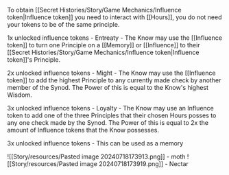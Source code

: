 To obtain [[Secret Histories/Story/Game Mechanics/Influence token|Influence token]] you need to interact with [[Hours]], you do not need your tokens to be of the same principle.

1x unlocked influence tokens - Entreaty - The Know may use the [[Influence token]] to turn one Principle on a [[Memory]] or [[Influence]] to their [[Secret Histories/Story/Game Mechanics/Influence token|Influence token]]'s Principle.

2x unlocked influence tokens - Might - The Know may use the [[Influence token]] to add the highest Principle to any currently made check by another member of the Synod. The Power of this is equal to the Know's highest Wisdom.

3x unlocked influence tokens - Loyalty - The Know may use an Influence token to add one of the three Principles that their chosen Hours posses to any one check made by the Synod. The Power of this is equal to 2x the amount of Influence tokens that the Know possesses. 

3x unlocked influence tokens - This can be used as a memory

![[Story/resources/Pasted image 20240718173913.png]] - moth
![[Story/resources/Pasted image 20240718173919.png]] - Nectar

